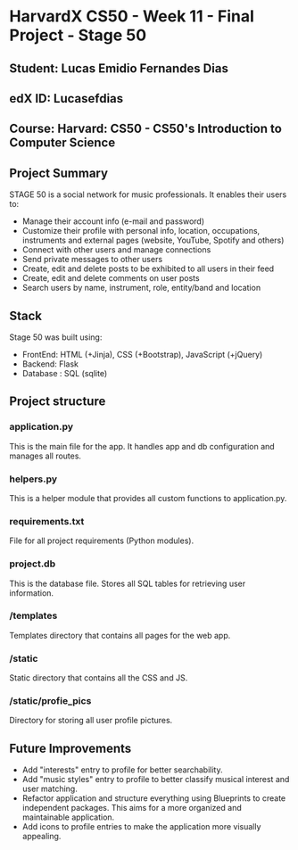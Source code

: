 # HarvardX CS50 - Week 11 - Final Project - Stage 50


## Student: Lucas Emidio Fernandes Dias
## edX ID: Lucasefdias
## Course: Harvard: CS50 - CS50's Introduction to Computer Science


## Project Summary

STAGE 50 is a social network for music professionals. It enables their users to:

- Manage their account info (e-mail and password)
- Customize their profile with personal info, location, occupations, instruments and external pages (website, YouTube, Spotify and others)
- Connect with other users and manage connections
- Send private messages to other users
- Create, edit and delete posts to be exhibited to all users in their feed
- Create, edit and delete comments on user posts
- Search users by name, instrument, role, entity/band and location


## Stack

Stage 50 was built using:

- FrontEnd: HTML (+Jinja), CSS (+Bootstrap), JavaScript (+jQuery)
- Backend: Flask
- Database : SQL (sqlite)

## Project structure


### application.py

This is the main file for the app. It handles app and db configuration and manages all routes.

### helpers.py

This is a helper module that provides all custom functions to application.py.

### requirements.txt

File for all project requirements (Python modules).

### project.db

This is the database file. Stores all SQL tables for retrieving user information.

### /templates

Templates directory that contains all pages for the web app.

### /static

Static directory that contains all the CSS and JS.

### /static/profie_pics

Directory for storing all user profile pictures.


## Future Improvements

- Add "interests" entry to profile for better searchability.
- Add "music styles" entry to profile to better classify musical interest and user matching.
- Refactor application and structure everything using Blueprints to create independent packages.
  This aims for a more organized and maintainable application.
- Add icons to profile entries to make the application more visually appealing.